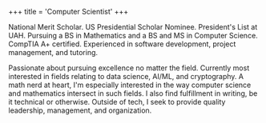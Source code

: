 +++
title = 'Computer Scientist'
+++

National Merit Scholar. US Presidential Scholar Nominee. President's List at UAH.
Pursuing a BS in Mathematics and a BS and MS in Computer Science.
CompTIA A+ certified. Experienced in software development, project management, and tutoring.

Passionate about pursuing excellence no matter the field. Currently most interested in fields relating to data science, AI/ML, and cryptography. A math nerd at heart, I'm especially interested in the way computer science and mathematics intersect in such fields. I also find fulfillment in writing, be it technical or otherwise. Outside of tech, I seek to provide quality leadership, management, and organization.